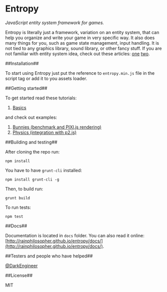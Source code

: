 Entropy
=======

_JavaScript entity system framework for games._

Entropy is literally just a framework, variation on an entity system, that can help you organize and write your game in very specific way. It also does many things for you, such as game state management, input handling. It is not tied to any graphics library, sound library, or other fancy stuff. If you are not familiar with entity system idea, check out these articles: [one](http://www.gamedev.net/page/resources/_/technical/game-programming/understanding-component-entity-systems-r3013) [two](http://entity-systems.wikidot.com/es-tutorials).

##Installation##

To start using Entropy just put the reference to `entropy.min.js` file in the script tag or add it to you assets loader.

##Getting started##

To get started read these tutorials:

1. [Basics](tutorial/basics.md)

and check out examples:

1. [Bunnies (benchmark and PIXI.js rendering)](http://rainphilosopher.github.io/entropy/example/bunnies/)
2. [Physics (integration with p2.js)](http://rainphilosopher.github.io/entropy/example/physics/)

##Building and testing##

After cloning the repo run:
```
npm install
```

You have to have `grunt-cli` installed:
```
npm install grunt-cli -g
```

Then, to build run:
```
grunt build
```

To run tests:
```
npm test
```

##Docs##

Documentation is located in `docs` folder. You can also read it online: [http://rainphilosopher.github.io/entropy/docs/](http://rainphilosopher.github.io/entropy/docs/).

##Testers and people who have helped##

[@DarkEngineer](https://github.com/DarkEngineer)

##License##

MIT
